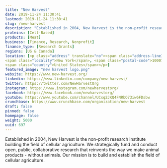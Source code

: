 ```yaml
---
title: "New Harvest"
date: 2019-11-24 11:30:41
lastmod: 2019-11-24 11:30:41
slug: /new-harvest
description: "Established in 2004, New Harvest is the non-profit research institute building the field of cellular agriculture. We strategically fund and conduct open, public, collaborative research that reinvents the way we make animal products - without animals. Our mission is to build and establish the field of cellular agriculture."
proteins: [Cell-Based]
products: [Meat]
business: [Finance, Research, Nonprofit]
finance_type: [Research Grants]
regions: [US & Canada]
location: [<p class="address" translate="no"><span class="address-line1">Broadway</span><br>
<span class="locality">New York</span>, <span class="postal-code">10007</span><br>
<span class="country">United States</span></p>]
featured_image: "new harvest logo.png"
website: https://www.new-harvest.org/
linkedin: https://www.linkedin.com/company/new-harvest/
twitter: https://twitter.com/NewHarvestOrg
instagram: https://www.instagram.com/newharvestorg/
facebook: https://www.facebook.com/newharvestorg/
youtube: https://www.youtube.com/channel/UCxq2JKQ4FNRbO73iw6FDsbw
crunchbase: https://www.crunchbase.com/organization/new-harvest
draft: false
pinned: false
homepage: false
weight: 5000
uuid: 697
---
```

Established in 2004, New Harvest is the non-profit research institute building the field of cellular agriculture. We strategically fund and conduct open, public, collaborative research that reinvents the way we make animal products - without animals. Our mission is to build and establish the field of cellular agriculture.
